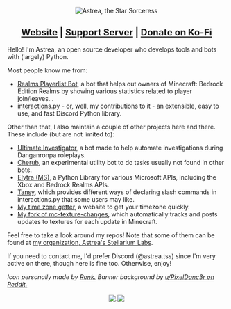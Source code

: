 <p align="center">
  <img src="https://user-images.githubusercontent.com/25420078/173216464-7e7e2435-95b7-4ee5-85bd-413088a2b4be.png" alt="Astrea, the Star Sorceress"/>
</p>
<h2 align="center"><a href="https://astrea.cc/">Website</a> | <a href="https://discord.gg/NSdetwGjpK">Support Server</a> | <a href="https://ko-fi.com/astreatss">Donate on Ko-Fi</a></h2>

Hello! I'm Astrea, an open source developer who develops tools and bots with (largely) Python.

Most people know me from:
- [Realms Playerlist Bot](https://github.com/AstreaTSS/RealmsPlayerlistBot), a bot that helps out owners of Minecraft: Bedrock Edition Realms by showing various statistics related to player join/leaves...
- [interactions.py](https://github.com/interactions-py/library) - or, well, my contributions to it - an extensible, easy to use, and fast Discord Python library.

Other than that, I also maintain a couple of other projects here and there. These include (but are not limited to):
- [Ultimate Investigator](https://github.com/AstreaTSS/UltimateInvestigator), a bot made to help automate investigations during Danganronpa roleplays.
- [Cherub](https://github.com/AstreaTSS/Cherub), an experimental utility bot to do tasks usually not found in other bots.
- [Elytra (MS)](https://github.com/Astrea-Stellarium-Labs/elytra-ms), a Python Library for various Microsoft APIs, including the Xbox and Bedrock Realms APIs. 
- [Tansy](https://github.com/Astrea-Stellarium-Labs/tansy), which provides different ways of declaring slash commands in interactions.py that some users may like.
- [My time zone getter](https://github.com/Astrea-Stellarium-Labs/GetTimeZone), a website to get your timezone quickly.
- [My fork of mc-texture-changes](https://github.com/Astrea-Stellarium-Labs/mc-texture-changes), which automatically tracks and posts updates to textures for each update in Minecraft.

Feel free to take a look around my repos! Note that some of them can be found at [my organization, Astrea's Stellarium Labs](https://github.com/Astrea-Stellarium-Labs).

If you need to contact me, I'd prefer Discord (@astrea.tss) since I'm very active on there, though here is fine too. Otherwise, enjoy!

_Icon personally made by [Ronk.](https://twitter.com/BonkRonk) Banner background by [u/PixelDanc3r on Reddit.](https://www.reddit.com/r/PixelArt/comments/os688k/a_little_animation_of_my_old_drawing/)_

<p align="center">
  <a href="https://github.com/AstreaTSS">
    <img align="center" src="https://github-readme-stats.vercel.app/api?username=AstreaTSS&show_icons=true&hide_rank=true&theme=material-palenight&count_private=true" />
  </a>
  <a href="https://github.com/AstreaTSS">
    <img align="center" src="https://github-readme-stats.vercel.app/api/top-langs/?username=AstreaTSS&layout=compact&exclude_repo=DH-Season-6-Archive,PD-Season-1-Archive,PD-Season-2-Archive,DH-Season-7-Archive,DH-Season-8-Archive,DHGeneralArchive,PD-Season-3-Archive,MD-Season-1-Archive,DH-Season-9-Archive&theme=material-palenight" />
  </a>
</p>
